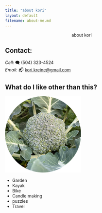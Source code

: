 ```yaml
---
title: "about kori"
layout: default
filename: about-me.md
---
```


<div align="center">
    about kori
</div>

## Contact:

_Cell:_ 🗨️ (504) 323-4524‬  
_Email:_ 📬 kori.kreine@gmail.com

## What do I like other than this?

<img src="assets/images/circle-broc.png" alt="broccoli">

- Garden
- Kayak
- Bike
- Candle making
- puzzles
- Travel

